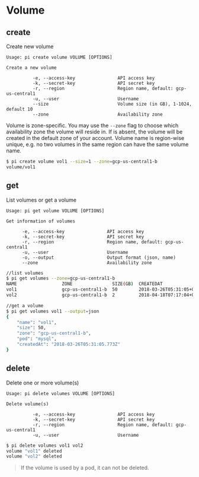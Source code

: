 # Volume

create
------------------------------
Create new volume

    Usage: pi create volume VOLUME [OPTIONS]

    Create a new volume

              -e, --access-key                API access key
              -k, --secret-key                API secret key
              -r, --region                    Region name, default: gcp-us-central1
              -u, --user                      Username
              --size                          Volume size (in GB), 1-1024, default 10
              --zone                          Availability zone

Volume is zone-specific. You may use the `--zone` flag to choose which availability zone the volume will reside in. If is absent, the volume will be created in the default zone of your account. Volume name is region-wise unique, e.g. no two volumes in the same region can have the same volume name.

```sh
$ pi create volume vol1 --size=1 --zone=gcp-us-central1-b
volume/vol1
```


get
------------------------------
List volumes or get a volume

    Usage: pi get volume VOLUME [OPTIONS]

    Get information of volumes

          -e, --access-key                API access key
          -k, --secret-key                API secret key
          -r, --region                    Region name, default: gcp-us-central1
          -u, --user                      Username
          -o, --output                    Output format (json, name)
          --zone                          Availability zone

```sh
//list volumes
$ pi get volumes --zone=gcp-us-central1-b
NAME                 ZONE               SIZE(GB)  CREATEDAT                  POD
vol1                 gcp-us-central1-b  50        2018-03-26T05:31:05+00:00
vol2                 gcp-us-central1-b  2         2018-04-18T07:17:04+00:00  mysql

//get a volume
$ pi get volumes vol1 --output=json
{
    "name": "vol1",
    "size": 50,
    "zone": "gcp-us-central1-b",
    "pod": "mysql",
    "createdAt": "2018-03-26T05:31:05.773Z"
}
```


delete
------------------------------
Delete one or more volume(s)

    Usage: pi delete volumes VOLUME [OPTIONS]

    Delete volume(s)

              -e, --access-key                API access key
              -k, --secret-key                API secret key
              -r, --region                    Region name, default: gcp-us-central1
              -u, --user                      Username

```sh
$ pi delete volumes vol1 vol2
volume "vol1" deleted
volume "vol2" deleted
```

> If the volume is used by a pod, it can not be deleted.
